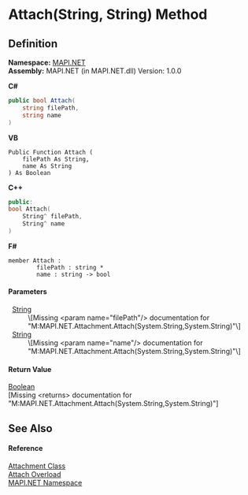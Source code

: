 # Attach(String, String) Method




## Definition
**Namespace:** <a href="5bef4637-66f8-16d4-e5f4-4d0da57a1538.md">MAPI.NET</a>  
**Assembly:** MAPI.NET (in MAPI.NET.dll) Version: 1.0.0

**C#**
``` C#
public bool Attach(
	string filePath,
	string name
)
```
**VB**
``` VB
Public Function Attach ( 
	filePath As String,
	name As String
) As Boolean
```
**C++**
``` C++
public:
bool Attach(
	String^ filePath, 
	String^ name
)
```
**F#**
``` F#
member Attach : 
        filePath : string * 
        name : string -> bool 
```



#### Parameters
<dl><dt>  <a href="https://learn.microsoft.com/dotnet/api/system.string" target="_blank" rel="noopener noreferrer">String</a></dt><dd>\[Missing &lt;param name="filePath"/&gt; documentation for "M:MAPI.NET.Attachment.Attach(System.String,System.String)"\]</dd><dt>  <a href="https://learn.microsoft.com/dotnet/api/system.string" target="_blank" rel="noopener noreferrer">String</a></dt><dd>\[Missing &lt;param name="name"/&gt; documentation for "M:MAPI.NET.Attachment.Attach(System.String,System.String)"\]</dd></dl>

#### Return Value
<a href="https://learn.microsoft.com/dotnet/api/system.boolean" target="_blank" rel="noopener noreferrer">Boolean</a>  
\[Missing &lt;returns&gt; documentation for "M:MAPI.NET.Attachment.Attach(System.String,System.String)"\]

## See Also


#### Reference
<a href="de627363-1dfa-9d37-618f-123210bd71ef.md">Attachment Class</a>  
<a href="6f8df387-8d50-73ac-18cd-e65a62fafb4a.md">Attach Overload</a>  
<a href="5bef4637-66f8-16d4-e5f4-4d0da57a1538.md">MAPI.NET Namespace</a>  
